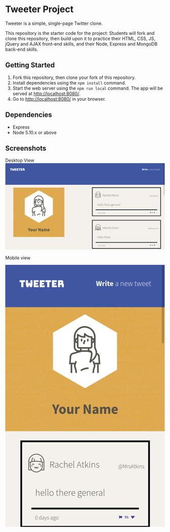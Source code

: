 # Tweeter Project

Tweeter is a simple, single-page Twitter clone.

This repository is the starter code for the project: Students will fork and clone this repository, then build upon it to practice their HTML, CSS, JS, jQuery and AJAX front-end skills, and their Node, Express and MongoDB back-end skills.

## Getting Started

1. Fork this repository, then clone your fork of this repository.
2. Install dependencies using the `npm install` command.
3. Start the web server using the `npm run local` command. The app will be served at <http://localhost:8080/>.
4. Go to <http://localhost:8080/> in your browser.

## Dependencies

- Express
- Node 5.10.x or above

## Screenshots
Desktop View
!["screennshot of tweeter in desktop view"](https://raw.githubusercontent.com/Pumpkin-spice-cloud/tweeter/master/docs/tweet-desktop.png)

Mobile view

!["screentshot of tweeter in mobile view"](https://raw.githubusercontent.com/Pumpkin-spice-cloud/tweeter/master/docs/tweet-tablet.png)